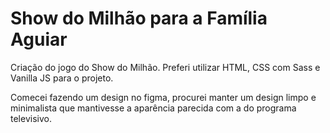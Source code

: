 <h1>Show do Milhão para a Família Aguiar</h1>

Criação do jogo do Show do Milhão. Preferi utilizar HTML, CSS com Sass e Vanilla JS para o projeto.

Comecei fazendo um design no figma, procurei manter um design limpo e minimalista que mantivesse a aparência parecida com a do programa televisivo.

